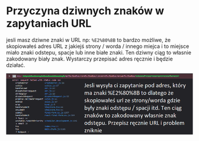 # Przyczyna dziwnych znaków w zapytaniach URL

jesli masz dziwne znaki w URL np: `%E2%80%8B` to bardzo możliwe, że skopiowałeś adres URL z jakiejś strony / worda / innego miejca i to miejsce miało znaki odstepu, spacje lub inne białe znaki. Ten dziwny ciąg to własnie zakodowany biały znak.
Wystarczy przepisać adres ręcznie i będzie działać.

![Dziwne znaki w URL do zapytań](./dziwne_znaki.png?raw=true "Title")
